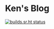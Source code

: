 # Ken's Blog

[![builds.sr.ht status](https://builds.sr.ht/~kenokech94/blog/commits/.build.yml.svg)](https://builds.sr.ht/~kenokech94/blog/commits/.build.yml?)